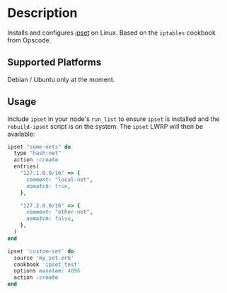 # Description

Installs and configures [ipset](http://ipset.netfilter.org/) on
Linux.  Based on the `iptables` cookbook from Opscode.


## Supported Platforms

Debian / Ubuntu only at the moment.


## Usage

Include `ipset` in your node's `run_list` to ensure `ipset` is
installed and the `rebuild-ipset` script is on the system.  The
`ipset` LWRP will then be available:

```ruby
ipset "some-nets" do
  type "hash:net"
  action :create
  entries(
    "127.1.0.0/16" => {
      comment: "local-net",
      nomatch: true,
    },

    "127.2.0.0/16" => {
      comment: "other-net",
      nomatch: false,
    },
  )
end

ipset 'custom-set' do
  source 'my_set.erb'
  cookbook 'ipset_test'
  options maxelem: 4096
  action :create
end
```
